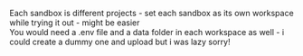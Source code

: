 Each sandbox is different projects - set each sandbox as its own workspace while trying it out - might be easier  
You would need a .env file and a data folder in each workspace as well - i could create a dummy one and upload but i was lazy sorry!


